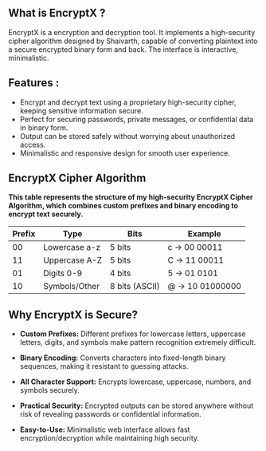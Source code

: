 ## What is EncryptX ?
EncryptX is a encryption and decryption tool. It implements a high-security cipher algorithm designed by Shaivarth, capable of converting plaintext into a secure encrypted binary form and back. The interface is interactive, minimalistic.

## Features :

- Encrypt and decrypt text using a proprietary high-security cipher, keeping sensitive information secure.
- Perfect for securing passwords, private messages, or confidential data in binary form.
- Output can be stored safely without worrying about unauthorized access.
- Minimalistic and responsive design for smooth user experience.

## EncryptX Cipher Algorithm 
**This table represents the structure of my high-security EncryptX Cipher Algorithm, which combines custom prefixes and binary encoding to encrypt text securely.**

| Prefix | Type            | Bits             | Example        |
|--------|-----------------|------------------|----------------|
| 00     | Lowercase a-z   | 5 bits           | c → 00 00011   |
| 11     | Uppercase A-Z   | 5 bits           | C → 11 00011   |
| 01     | Digits 0-9      | 4 bits           | 5 → 01 0101    |
| 10     | Symbols/Other   | 8 bits (ASCII)   | @ → 10 01000000|

## Why EncryptX is Secure?

- **Custom Prefixes:** Different prefixes for lowercase letters, uppercase letters, digits, and symbols make pattern recognition extremely difficult.

- **Binary Encoding:** Converts characters into fixed-length binary sequences, making it resistant to guessing attacks.

- **All Character Support:** Encrypts lowercase, uppercase, numbers, and symbols securely.

- **Practical Security:** Encrypted outputs can be stored anywhere without risk of revealing passwords or confidential information.

- **Easy-to-Use:** Minimalistic web interface allows fast encryption/decryption while maintaining high security.

